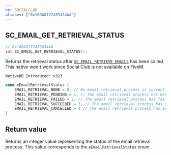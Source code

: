 ```yaml
---
ns: SOCIALCLUB
aliases: ["0x16DA8172459434AA"]
---
```

## SC_EMAIL_GET_RETRIEVAL_STATUS

```c
// 0x16DA8172459434AA
int SC_EMAIL_GET_RETRIEVAL_STATUS();
```
Returns the retrieval status after [`SC_EMAIL_RETRIEVE_EMAILS`](#_0x040ADDCBAFA1018A) has been called.
This native won't work since Social Club is not available on FiveM.

```
NativeDB Introduced: v323
```

```c
enum eEmailRetrievalStatus {
    EMAIL_RETRIEVAL_NONE = 0, // No email retrieval process is currently underway.
    EMAIL_RETRIEVAL_PENDING = 1, // The email retrieval process has been initiated and is pending completion.
    EMAIL_RETRIEVAL_FAILED = 2, // The email retrieval process has failed.
    EMAIL_RETRIEVAL_SUCCEEDED = 3, // The email retrieval process has successfully completed.
    EMAIL_RETRIEVAL_CANCELLED = 4 // The email retrieval process has been cancelled.
}
```

## Return value
Returns an integer value representing the status of the email retrieval process. This value corresponds to the `eEmailRetrievalStatus` enum.
